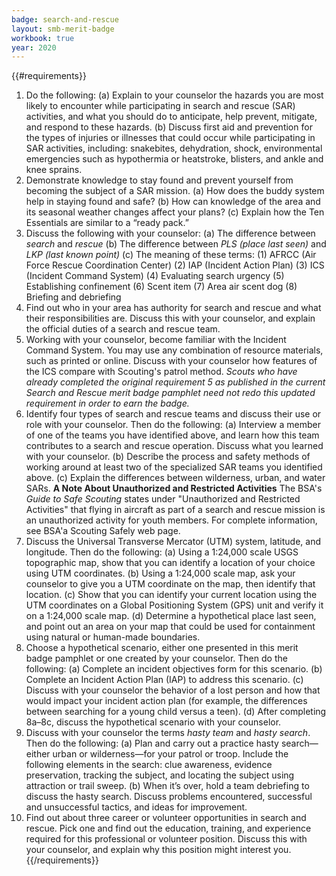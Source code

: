 ```yaml
---
badge: search-and-rescue
layout: smb-merit-badge
workbook: true
year: 2020
---
```


{{#requirements}}
1. Do the following:
    (a) Explain to your counselor the hazards you are most likely to encounter while participating in search and rescue (SAR) activities, and what you should do to anticipate, help prevent, mitigate, and respond to these hazards.
    (b) Discuss first aid and prevention for the types of injuries or illnesses that could occur while participating in SAR activities, including: snakebites, dehydration, shock, environmental emergencies such as hypothermia or heatstroke, blisters, and ankle and knee sprains.
2. Demonstrate knowledge to stay found and prevent yourself from becoming the subject of a SAR mission.
    (a) How does the buddy system help in staying found and safe?
    (b) How can knowledge of the area and its seasonal weather changes affect your plans?
    (c) Explain how the Ten Essentials are similar to a “ready pack.”
3. Discuss the following with your counselor:
    (a) The difference between *search* and *rescue*
    (b) The difference between *PLS (place last seen)* and *LKP (last known point)*
    (c) The meaning of these terms:
        (1) AFRCC (Air Force Rescue Coordination Center)
        (2) IAP (Incident Action Plan)
        (3) ICS (Incident Command System)
        (4) Evaluating search urgency
        (5) Establishing confinement
        (6) Scent item
        (7) Area air scent dog
        (8) Briefing and debriefing
4. Find out who in your area has authority for search and rescue and what their responsibilities are. Discuss this with your counselor, and explain the official duties of a search and rescue team.
5. Working with your counselor, become familiar with the Incident Command System. You may use any combination of resource materials, such as printed or online. Discuss with your counselor how features of the ICS compare with Scouting's patrol method.
    *Scouts who have already completed the original requirement 5 as published in the current *Search and Rescue* merit badge pamphlet need not redo this updated requirement in order to earn the badge.*
6. Identify four types of search and rescue teams and discuss their use or role with your counselor. Then do the following:
    (a) Interview a member of one of the teams you have identified above, and learn how this team contributes to a search and rescue operation. Discuss what you learned with your counselor.
    (b) Describe the process and safety methods of working around at least two of the specialized SAR teams you identified above.
    (c) Explain the differences between wilderness, urban, and water SARs.
    **A Note About Unauthorized and Restricted Activities**
    The BSA's *Guide to Safe Scouting* states under "Unauthorized and Restricted Activities" that flying in aircraft as part of a search and rescue mission is an unauthorized activity for youth members. For complete information, see BSA'a Scouting Safely web page.
7. Discuss the Universal Transverse Mercator (UTM) system, latitude, and longitude. Then do the following:
    (a) Using a 1:24,000 scale USGS topographic map, show that you can identify a location of your choice using UTM coordinates.
    (b) Using a 1:24,000 scale map, ask your counselor to give you a UTM coordinate on the map, then identify that location.
    (c) Show that you can identify your current location using the UTM coordinates on a Global Positioning System (GPS) unit and verify it on a 1:24,000 scale map.
    (d) Determine a hypothetical place last seen, and point out an area on your map that could be used for containment using natural or human-made boundaries.
8. Choose a hypothetical scenario, either one presented in this merit badge pamphlet or one created by your counselor. Then do the following:
    (a) Complete an incident objectives form for this scenario.
    (b) Complete an Incident Action Plan (IAP) to address this scenario.
    (c) Discuss with your counselor the behavior of a lost person and how that would impact your incident action plan (for example, the differences between searching for a young child versus a teen).
    (d) After completing 8a–8c, discuss the hypothetical scenario with your counselor.
9. Discuss with your counselor the terms *hasty team* and *hasty search*. Then do the following:
    (a) Plan and carry out a practice hasty search—either urban or wilderness—for your patrol or troop. Include the following elements in the search: clue awareness, evidence preservation, tracking the subject, and locating the subject using attraction or trail sweep.
    (b) When it’s over, hold a team debriefing to discuss the hasty search. Discuss problems encountered, successful and unsuccessful tactics, and ideas for improvement.
10. Find out about three career or volunteer opportunities in search and rescue. Pick one and find out the education, training, and experience required for this professional or volunteer position. Discuss this with your counselor, and explain why this position might interest you.
{{/requirements}}
